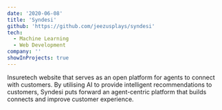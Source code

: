 ```yaml
---
date: '2020-06-08'
title: 'Syndesi'
github: 'https://github.com/jeezusplays/syndesi'
tech:
  - Machine Learning
  - Web Development
company: ''
showInProjects: true
---
```


Insuretech website that serves as an open platform for agents to connect with customers. By utilising AI to provide intelligent recommendations to customers, Syndesi puts forward an agent-centric platform that builds connects and improve customer experience.
